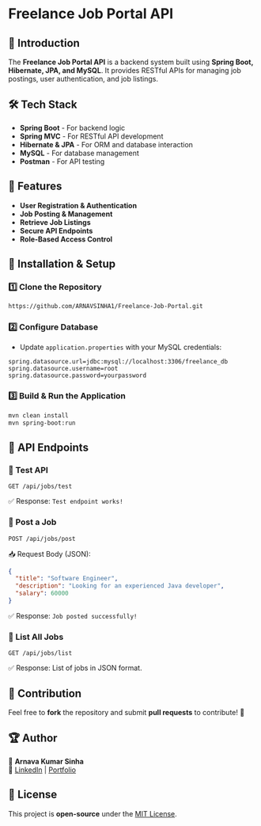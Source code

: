 # Freelance Job Portal API

## 🚀 Introduction
The **Freelance Job Portal API** is a backend system built using **Spring Boot, Hibernate, JPA, and MySQL**. It provides RESTful APIs for managing job postings, user authentication, and job listings.

## 🛠 Tech Stack
- **Spring Boot** - For backend logic
- **Spring MVC** - For RESTful API development
- **Hibernate & JPA** - For ORM and database interaction
- **MySQL** - For database management
- **Postman** - For API testing

## 📌 Features
- **User Registration & Authentication**
- **Job Posting & Management**
- **Retrieve Job Listings**
- **Secure API Endpoints**
- **Role-Based Access Control**

## 🚀 Installation & Setup
### 1️⃣ Clone the Repository
```bash
https://github.com/ARNAVSINHA1/Freelance-Job-Portal.git
```

### 2️⃣ Configure Database
- Update `application.properties` with your MySQL credentials:
```properties
spring.datasource.url=jdbc:mysql://localhost:3306/freelance_db
spring.datasource.username=root
spring.datasource.password=yourpassword
```

### 3️⃣ Build & Run the Application
```bash
mvn clean install
mvn spring-boot:run
```

## 📡 API Endpoints
### 🔹 Test API
```http
GET /api/jobs/test
```
✅ Response: `Test endpoint works!`

### 🔹 Post a Job
```http
POST /api/jobs/post
```
📥 Request Body (JSON):
```json
{
  "title": "Software Engineer",
  "description": "Looking for an experienced Java developer",
  "salary": 60000
}
```
✅ Response: `Job posted successfully!`

### 🔹 List All Jobs
```http
GET /api/jobs/list
```
✅ Response: List of jobs in JSON format.

## 📝 Contribution
Feel free to **fork** the repository and submit **pull requests** to contribute! 🎯

## 🏆 Author
👤 **Arnava Kumar Sinha**  
🔗 [LinkedIn](https://www.linkedin.com/in/arnavsinha1) | [Portfolio](https://arnavsinha1.github.io/arnava-portfolio/)

## 📜 License
This project is **open-source** under the [MIT License](LICENSE).
